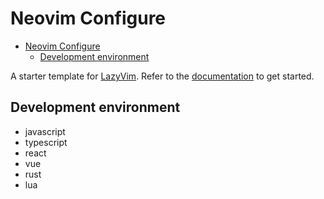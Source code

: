 # Neovim Configure

<!--toc:start-->

- [Neovim Configure](#neovim-configure)
  - [Development environment](#development-environment)
  <!--toc:end-->

A starter template for [LazyVim](https://github.com/LazyVim/LazyVim).
Refer to the [documentation](https://lazyvim.github.io/installation) to get started.

## Development environment

- javascript
- typescript
- react
- vue
- rust
- lua
